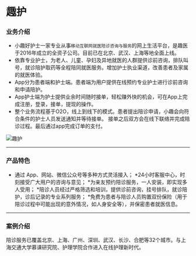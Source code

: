 趣护
===
### 业务介绍
* 小趣好护士一家专业从事`移动互联网就医陪诊咨询与服务`的网上生活平台，是趣医于2016年成立的全资子公司。目前已在北京、武汉、上海等地全面上线。
* 依靠专业护士，为老人、儿童、孕妇及异地就医的人群提供诊前咨询，排队叫号，就诊陪护取药等全程陪同就医服务。增加护士执业渠道，改善患者及家属的就医体验。
* App分为患者端和护士端。患者端为用户提供在线预约专业护士进行诊前咨询和申请陪护。
* App护士端为护士提供业余时间随时接单，轻松赚外快的机会，可在App上完成注册，登录，接单，提现的操作。
* 整个业务流程基于O2O，线上到线下的模式。患者提出陪诊申请，小趣会向符合条件的护士人员发送通知并等待接单。
接单之后双方会在线下联络并完成陪诊过程。最后通过app完成订单的支付。

![趣护](/img/nursing1.png)

***
### 产品特色
* 通过 App、网站、微信公众号等多种方式灵活接入；
*24小时客服中心，时刻接受广大用户的咨询与意见；
*为亲友预约陪诊服务，一人安装，即实现多人受用；
*陪诊人员经过严格筛选和培训，提供诊前咨询，挂号排队，就诊陪护，诊后记录的专业系列服务；
*免费为患者与陪诊人员购置双份保险（用于陪诊过程中可能出现的意外情况，如人身安全等），并保密患者就医信息。

***
### 案例介绍
陪诊服务已覆盖北京、上海、广州、深圳、武汉、长沙、合肥等32个城市。与上海交通大学慕课研究院、护理学院合作进入在线护理新时代。